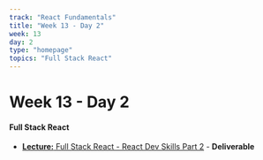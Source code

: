 ```yaml
---
track: "React Fundamentals"
title: "Week 13 - Day 2"
week: 13
day: 2
type: "homepage"
topics: "Full Stack React"
---
```


# Week 13 - Day 2

#### Full Stack React


- [**Lecture:** Full Stack React - React Dev Skills Part 2](/react-fundamentals/week-13/day-2/lecture-materials/full-stack-react) - **Deliverable**